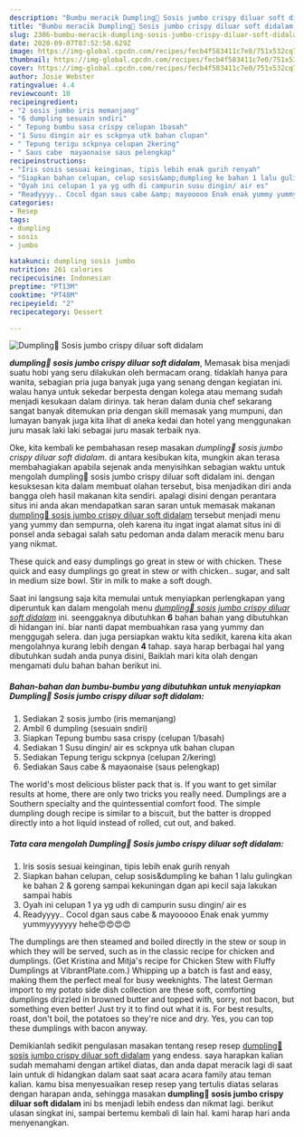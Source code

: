 ```yaml
---
description: "Bumbu meracik Dumpling🧀 Sosis jumbo crispy diluar soft didalam, Enak Banget"
title: "Bumbu meracik Dumpling🧀 Sosis jumbo crispy diluar soft didalam, Enak Banget"
slug: 2306-bumbu-meracik-dumpling-sosis-jumbo-crispy-diluar-soft-didalam-enak-banget
date: 2020-09-07T07:52:58.629Z
image: https://img-global.cpcdn.com/recipes/fecb4f583411c7e0/751x532cq70/dumpling🧀-sosis-jumbo-crispy-diluar-soft-didalam-foto-resep-utama.jpg
thumbnail: https://img-global.cpcdn.com/recipes/fecb4f583411c7e0/751x532cq70/dumpling🧀-sosis-jumbo-crispy-diluar-soft-didalam-foto-resep-utama.jpg
cover: https://img-global.cpcdn.com/recipes/fecb4f583411c7e0/751x532cq70/dumpling🧀-sosis-jumbo-crispy-diluar-soft-didalam-foto-resep-utama.jpg
author: Josie Webster
ratingvalue: 4.4
reviewcount: 10
recipeingredient:
- "2 sosis jumbo iris memanjang"
- "6 dumpling sesuain sndiri"
- " Tepung bumbu sasa crispy celupan 1basah"
- "1 Susu dingin air es sckpnya utk bahan clupan"
- " Tepung terigu sckpnya celupan 2kering"
- " Saus cabe  mayaonaise saus pelengkap"
recipeinstructions:
- "Iris sosis sesuai keinginan, tipis lebih enak gurih renyah"
- "Siapkan bahan celupan, celup sosis&amp;dumpling ke bahan 1 lalu gulingkan ke bahan 2 &amp; goreng sampai kekuningan dgan api kecil saja lakukan sampai habis"
- "Oyah ini celupan 1 ya yg udh di campurin susu dingin/ air es"
- "Readyyyy.. Cocol dgan saus cabe &amp; mayooooo Enak enak yummy yummyyyyyyy hehe😍😍😍😍"
categories:
- Resep
tags:
- dumpling
- sosis
- jumbo

katakunci: dumpling sosis jumbo 
nutrition: 261 calories
recipecuisine: Indonesian
preptime: "PT13M"
cooktime: "PT48M"
recipeyield: "2"
recipecategory: Dessert

---
```



![Dumpling🧀 Sosis jumbo crispy diluar soft didalam](https://img-global.cpcdn.com/recipes/fecb4f583411c7e0/751x532cq70/dumpling🧀-sosis-jumbo-crispy-diluar-soft-didalam-foto-resep-utama.jpg)

<b><i>dumpling🧀 sosis jumbo crispy diluar soft didalam</i></b>, Memasak bisa menjadi suatu hobi yang seru dilakukan oleh bermacam orang. tidaklah hanya para wanita, sebagian pria juga banyak juga yang senang dengan kegiatan ini. walau hanya untuk sekedar berpesta dengan kolega atau memang sudah menjadi kesukaan dalam dirinya. tak heran dalam dunia chef sekarang sangat banyak ditemukan pria dengan skill memasak yang mumpuni, dan lumayan banyak juga kita lihat di aneka kedai dan hotel yang menggunakan juru masak laki laki sebagai juru masak terbaik nya.

Oke, kita kembali ke pembahasan resep masakan <i>dumpling🧀 sosis jumbo crispy diluar soft didalam</i>. di antara kesibukan kita, mungkin akan terasa membahagiakan apabila sejenak anda menyisihkan sebagian waktu untuk mengolah dumpling🧀 sosis jumbo crispy diluar soft didalam ini. dengan kesuksesan kita dalam membuat olahan tersebut, bisa menjadikan diri anda bangga oleh hasil makanan kita sendiri. apalagi disini dengan perantara situs ini anda akan mendapatkan saran saran untuk memasak makanan <u>dumpling🧀 sosis jumbo crispy diluar soft didalam</u> tersebut menjadi menu yang yummy dan sempurna, oleh karena itu ingat ingat alamat situs ini di ponsel anda sebagai salah satu pedoman anda dalam meracik menu baru yang nikmat.

These quick and easy dumplings go great in stew or with chicken. These quick and easy dumplings go great in stew or with chicken.. sugar, and salt in medium size bowl. Stir in milk to make a soft dough.


Saat ini langsung saja kita memulai untuk menyiapkan perlengkapan yang diperuntuk kan dalam mengolah menu <u><i>dumpling🧀 sosis jumbo crispy diluar soft didalam</i></u> ini. seenggaknya dibutuhkan <b>6</b> bahan bahan yang dibutuhkan di hidangan ini. biar nanti dapat membuahkan rasa yang yummy dan menggugah selera. dan juga persiapkan waktu kita sedikit, karena kita akan mengolahnya kurang lebih dengan <b>4</b> tahap. saya harap berbagai hal yang dibutuhkan sudah anda punya disini, Baiklah mari kita olah dengan mengamati dulu bahan bahan berikut ini.

<!--inarticleads1-->

##### Bahan-bahan dan bumbu-bumbu yang dibutuhkan untuk menyiapkan Dumpling🧀 Sosis jumbo crispy diluar soft didalam:

1. Sediakan 2 sosis jumbo (iris memanjang)
1. Ambil 6 dumpling (sesuain sndiri)
1. Siapkan  Tepung bumbu sasa crispy (celupan 1/basah)
1. Sediakan 1 Susu dingin/ air es sckpnya utk bahan clupan
1. Sediakan  Tepung terigu sckpnya (celupan 2/kering)
1. Sediakan  Saus cabe &amp; mayaonaise (saus pelengkap)


The world&#39;s most delicious blister pack that is. If you want to get similar results at home, there are only two tricks you really need. Dumplings are a Southern specialty and the quintessential comfort food. The simple dumpling dough recipe is similar to a biscuit, but the batter is dropped directly into a hot liquid instead of rolled, cut out, and baked. 

<!--inarticleads2-->

##### Tata cara mengolah Dumpling🧀 Sosis jumbo crispy diluar soft didalam:

1. Iris sosis sesuai keinginan, tipis lebih enak gurih renyah
1. Siapkan bahan celupan, celup sosis&amp;dumpling ke bahan 1 lalu gulingkan ke bahan 2 &amp; goreng sampai kekuningan dgan api kecil saja lakukan sampai habis
1. Oyah ini celupan 1 ya yg udh di campurin susu dingin/ air es
1. Readyyyy.. Cocol dgan saus cabe &amp; mayooooo Enak enak yummy yummyyyyyyy hehe😍😍😍😍


The dumplings are then steamed and boiled directly in the stew or soup in which they will be served, such as in the classic recipe for chicken and dumplings. (Get Kristina and Mitja&#39;s recipe for Chicken Stew with Fluffy Dumplings at VibrantPlate.com.) Whipping up a batch is fast and easy, making them the perfect meal for busy weeknights. The latest German import to my potato side dish collection are these soft, comforting dumplings drizzled in browned butter and topped with, sorry, not bacon, but something even better! Just try it to find out what it is. For best results, roast, don&#39;t boil, the potatoes so they&#39;re nice and dry. Yes, you can top these dumplings with bacon anyway. 

Demikianlah sedikit pengulasan masakan tentang resep resep <u>dumpling🧀 sosis jumbo crispy diluar soft didalam</u> yang endess. saya harapkan kalian sudah memahami dengan artikel diatas, dan anda dapat meracik lagi di saat lain untuk di hidangkan dalam saat saat acara acara family atau teman kalian. kamu bisa menyesuaikan resep resep yang tertulis diatas selaras dengan harapan anda, sehingga masakan <b>dumpling🧀 sosis jumbo crispy diluar soft didalam</b> ini bs menjadi lebih endess dan nikmat lagi. berikut ulasan singkat ini, sampai bertemu kembali di lain hal. kami harap hari anda menyenangkan.
